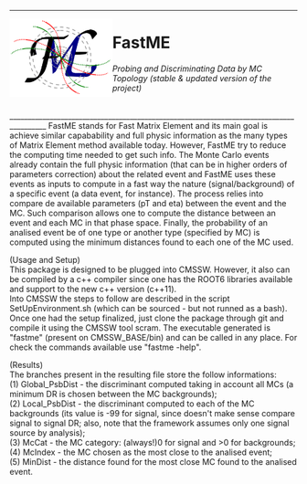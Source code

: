 ________________________________________________________________________________________
<img align="left" src="https://raw.githubusercontent.com/mmelodea/FastME/master/fme_logo.png" width="180"> <h1>FastME</h1>
<h6>Probing and Discriminating Data by MC Topology (stable & updated version of the project)</h6>
________________________________________________________________________________________
FastME stands for Fast Matrix Element and its main goal is achieve similar capabability and full physic information as the many types of Matrix Element method available today. However, FastME try to reduce the computing time needed to get such info.  
The Monte Carlo events already contain the full physic information (that can be in higher orders of parameters correction) about the related event and FastME uses these events as inputs to compute in a fast way the nature (signal/background) of a specific event (a data event, for instance). The process relies into compare de available parameters (pT and eta) between the event and the MC. Such comparison allows one to compute the distance between an event and each MC in that phase space. Finally, the probability of an analised event be of one type or another type (specified by MC) is computed using the minimum distances found to each one of the MC used.

(Usage and Setup)  
This package is designed to be plugged into CMSSW. However, it also can be compiled by a c++ compiler since one has the ROOT6 libraries available and support to the new c++ version (c++11).  
Into CMSSW the steps to follow are described in the script SetUpEnvironment.sh (which can be sourced - but not runned as a bash). Once one had the setup finalized, just clone the package through git and compile it using the CMSSW tool scram. The executable generated is "fastme" (present on CMSSW_BASE/bin) and can be called in any place. For check the commands available use "fastme -help".

(Results)  
The branches present in the resulting file store the follow informations:  
(1) Global_PsbDist - the discriminant computed taking in account all MCs (a minimum DR is chosen between the MC backgrounds);  
(2) Local_PsbDist - the discriminant computed to each of the MC backgrounds (its value is -99 for signal, since doesn't make sense compare signal to signal DR; also, note that the framework assumes only one signal source by analysis);  
(3) McCat - the MC category: (always!)0 for signal and >0 for backgrounds;  
(4) McIndex - the MC chosen as the most close to the analised event;  
(5) MinDist - the distance found for the most close MC found to the analised event.